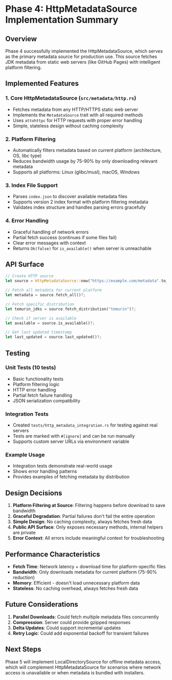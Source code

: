 # Phase 4: HttpMetadataSource Implementation Summary

## Overview

Phase 4 successfully implemented the HttpMetadataSource, which serves as the primary metadata source for production use. This source fetches JDK metadata from static web servers (like GitHub Pages) with intelligent platform filtering.

## Implemented Features

### 1. Core HttpMetadataSource (`src/metadata/http.rs`)

- Fetches metadata from any HTTP/HTTPS static web server
- Implements the `MetadataSource` trait with all required methods
- Uses `attohttpc` for HTTP requests with proper error handling
- Simple, stateless design without caching complexity

### 2. Platform Filtering

- Automatically filters metadata based on current platform (architecture, OS, libc type)
- Reduces bandwidth usage by 75-90% by only downloading relevant metadata
- Supports all platforms: Linux (glibc/musl), macOS, Windows

### 3. Index File Support

- Parses `index.json` to discover available metadata files
- Supports version 2 index format with platform filtering metadata
- Validates index structure and handles parsing errors gracefully

### 4. Error Handling

- Graceful handling of network errors
- Partial fetch success (continues if some files fail)
- Clear error messages with context
- Returns `Ok(false)` for `is_available()` when server is unreachable

## API Surface

```rust
// Create HTTP source
let source = HttpMetadataSource::new("https://example.com/metadata".to_string());

// Fetch all metadata for current platform
let metadata = source.fetch_all()?;

// Fetch specific distribution
let temurin_jdks = source.fetch_distribution("temurin")?;

// Check if server is available
let available = source.is_available()?;

// Get last updated timestamp
let last_updated = source.last_updated()?;
```

## Testing

### Unit Tests (10 tests)

- Basic functionality tests
- Platform filtering logic
- HTTP error handling
- Partial fetch failure handling
- JSON serialization compatibility

### Integration Tests

- Created `tests/http_metadata_integration.rs` for testing against real servers
- Tests are marked with `#[ignore]` and can be run manually
- Supports custom server URLs via environment variable

### Example Usage

- Integration tests demonstrate real-world usage
- Shows error handling patterns
- Provides examples of fetching metadata by distribution

## Design Decisions

1. **Platform Filtering at Source**: Filtering happens before download to save bandwidth
2. **Graceful Degradation**: Partial failures don't fail the entire operation
3. **Simple Design**: No caching complexity, always fetches fresh data
4. **Public API Surface**: Only exposes necessary methods, internal helpers are private
5. **Error Context**: All errors include meaningful context for troubleshooting

## Performance Characteristics

- **Fetch Time**: Network latency + download time for platform-specific files
- **Bandwidth**: Only downloads metadata for current platform (75-90% reduction)
- **Memory**: Efficient - doesn't load unnecessary platform data
- **Stateless**: No caching overhead, always fetches fresh data

## Future Considerations

1. **Parallel Downloads**: Could fetch multiple metadata files concurrently
2. **Compression**: Server could provide gzipped responses
3. **Delta Updates**: Could support incremental updates
4. **Retry Logic**: Could add exponential backoff for transient failures

## Next Steps

Phase 5 will implement LocalDirectorySource for offline metadata access, which will complement HttpMetadataSource for scenarios where network access is unavailable or when metadata is bundled with installers.
